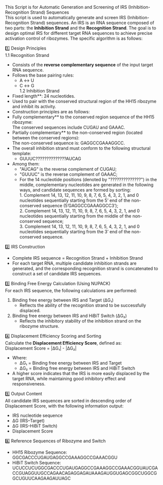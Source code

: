 This Script is for Automatic Generation and Screening of IRS (Inhibition-Recognition Strand) Sequences  
This script is used to automatically generate and screen IRS (Inhibition-Recognition Strand) sequences. An IRS is an RNA sequence composed of two parts: the **Inhibition Strand** and the **Recognition Strand**. The goal is to design optimal IRS for different target RNA sequences to achieve precise activation control of ribozymes. The specific algorithm is as follows:  

1️⃣ Design Principles  
1.1 Recognition Strand  
- Consists of the **reverse complementary sequence** of the input target RNA sequence.  
- Follows the base pairing rules:  
  - A ↔ U  
  - C ↔ G  
1.2 Inhibition Strand  
- Fixed length**: 24 nucleotides.  
- Used to pair with the conserved structural region of the HH15 ribozyme and inhibit its activity.  
- Construction principles are as follows:  
- Fully complementary** to the conserved region sequence of the HH15 ribozyme:  
    The conserved sequences include CUGAU and GAAAC.
- Partially complementary** to the non-conserved region (located between the conserved regions):  
    The non-conserved sequence is: GAGGCCGAAAGGCC.  
 - The overall inhibition strand must conform to the following structural template:  
    - GUUUC??????????????AUCAG  
- Among them:  
  - "AUCAG" is the reverse complement of CUGAU;  
  - "GUUUC" is the reverse complement of GAAAC;  
  - For the 14 nucleotide positions (denoted by "??????????????") in the middle, complementary nucleotides are generated in the following ways, and candidate sequences are formed by sorting:  
        1. Complement 14, 13, 12, 11, 10, 9, 8, 7, 6, 5, 4, 3, 2, 1, and 0 nucleotides sequentially starting from the 5’ end of the non-conserved sequence (5’GAGGCCGAAAGGCC3’);  
        2. Complement 14, 13, 12, 11, 10, 9, 8, 7, 6, 5, 4, 3, 2, 1, and 0 nucleotides sequentially starting from the middle of the non-conserved sequence;  
        3. Complement 14, 13, 12, 11, 10, 9, 8, 7, 6, 5, 4, 3, 2, 1, and 0 nucleotides sequentially starting from the 3’ end of the non-conserved sequence.  

2️⃣ IRS Construction  
- Complete IRS sequence = Recognition Strand + Inhibition Strand  
- For each target RNA, multiple candidate inhibition strands are generated, and the corresponding recognition strand is concatenated to construct a set of candidate IRS sequences.  

3️⃣ Binding Free Energy Calculation (Using NUPACK)  
For each IRS sequence, the following calculations are performed:  
1. Binding free energy between IRS and Target (ΔG₁)  
   - Reflects the ability of the recognition strand to be successfully displaced.  
2. Binding free energy between IRS and HiBiT Switch (ΔG₂)  
   - Reflects the inhibitory stability of the inhibition strand on the ribozyme structure.
   
4️⃣ Displacement Efficiency Scoring and Sorting  
Calculate the **Displacement Efficiency Score**, defined as:  
Displacement Score = |ΔG₁| - |ΔG₂|  
- Where:  
  - ΔG₁ = Binding free energy between IRS and Target  
  - ΔG₂ = Binding free energy between IRS and HiBiT Switch  
- A higher score indicates that the IRS is more easily displaced by the target RNA, while maintaining good inhibitory effect and responsiveness.
  
5️⃣ Output Content  
All candidate IRS sequences are sorted in descending order of Displacement Score, with the following information output:  
- IRS nucleotide sequence  
- ΔG (IRS–Target)  
- ΔG (IRS–HiBiT Switch)  
- Displacement Score
  
6️⃣ Reference Sequences of Ribozyme and Switch  
- HH15 Ribozyme Sequence:  
  GGCGACCCUGAUGAGGCCGAAAGGCCGAAACGGU  
- HiBiT Switch Sequence:  
  UCUCCUCUGGCGACCCUGAUGAGGCCGAAAGGCCGAAACGGUAUCGACCGUAGGUUGCCAGAACAGAGGAGAUAAAGAUGGUGAGCGGCUGGCGGCUGUUCAAGAAGAUUAGC  
